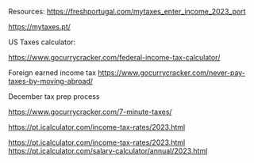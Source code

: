 


Resources:
https://freshportugal.com/mytaxes_enter_income_2023_port




https://mytaxes.pt/

US Taxes calculator:

https://www.gocurrycracker.com/federal-income-tax-calculator/

Foreign earned income tax 
https://www.gocurrycracker.com/never-pay-taxes-by-moving-abroad/

December tax prep process

https://www.gocurrycracker.com/7-minute-taxes/


https://pt.icalculator.com/income-tax-rates/2023.html

https://pt.icalculator.com/income-tax-rates/2023.html
https://pt.icalculator.com/salary-calculator/annual/2023.html

